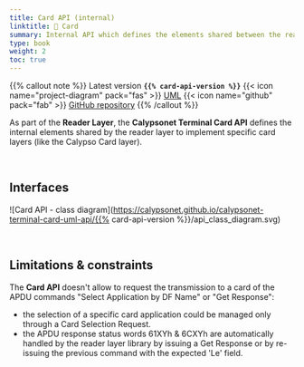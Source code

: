 ```yaml
---
title: Card API (internal)
linktitle: 🔶 Card
summary: Internal API which defines the elements shared between the reader layer and the card layer.
type: book
weight: 2
toc: true
---
```


{{% callout note %}}
Latest version **`{{% card-api-version %}}`**
<span class="component-metadata">{{< icon name="project-diagram" pack="fas" >}} [UML](https://calypsonet.github.io/calypsonet-terminal-card-uml-api/)</span>
<span class="component-metadata">{{< icon name="github" pack="fab" >}} [GitHub repository](https://github.com/calypsonet/calypsonet-terminal-card-uml-api/)</span>
{{% /callout %}}

As part of the **Reader Layer**, the **Calypsonet Terminal Card API** defines the internal elements shared by the 
reader layer to implement specific card layers (like the Calypso Card layer).

<br>

## Interfaces

![Card API - class diagram](https://calypsonet.github.io/calypsonet-terminal-card-uml-api/{{% card-api-version %}}/api_class_diagram.svg)

<br>

## Limitations & constraints

The **Card API** doesn't allow to request the transmission to a card of the APDU commands "Select Application by DF Name"
or "Get Response":
- the selection of a specific card application could be managed only through a Card Selection Request.
- the APDU response status words 61XYh & 6CXYh are automatically handled by the reader layer library by issuing a
  Get Response or by re-issuing the previous command with the expected 'Le' field.

